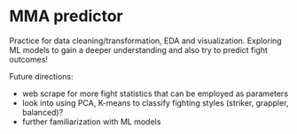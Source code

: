 # MMA predictor
Practice for data cleaning/transformation, EDA and visualization.
Exploring ML models to gain a deeper understanding and also try to predict fight outcomes!

Future directions:
- web scrape for more fight statistics that can be employed as parameters
- look into using PCA, K-means to classify fighting styles (striker, grappler, balanced)?
- further familiarization with ML models
